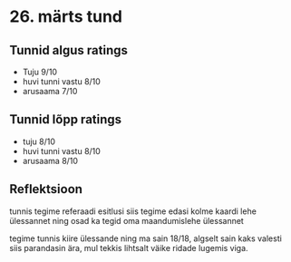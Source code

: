 # 26. märts tund

## Tunnid algus ratings

-   Tuju 9/10
-   huvi tunni vastu 8/10
-   arusaama 7/10

## Tunnid lõpp ratings

-   tuju 8/10
-   huvi tunni vastu 8/10
-   arusaama 8/10

## Reflektsioon

tunnis tegime referaadi esitlusi siis tegime edasi kolme kaardi lehe ülessannet ning osad ka tegid oma maandumislehe ülessannet

tegime tunnis kiire ülessande ning ma sain 18/18, algselt sain kaks valesti siis parandasin ära, mul tekkis lihtsalt väike ridade lugemis viga.
